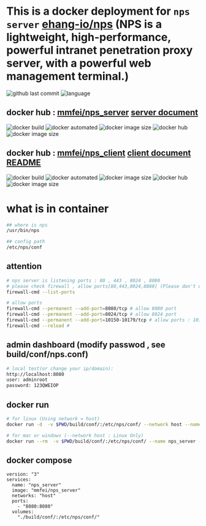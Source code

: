 # This is a docker deployment for `nps server` [ehang-io/nps](https://github.com/ehang-io/nps) (NPS is a lightweight, high-performance, powerful intranet penetration proxy server, with a powerful web management terminal.)

![github last commit](https://img.shields.io/github/last-commit/mmfei/nps_server_docker_image_builder.svg)
![language](https://img.shields.io/badge/language-dockerfile-3572A5.svg)

## docker hub : [mmfei/nps_server](https://hub.docker.com/r/mmfei/nps_server) [server document](https://ehang-io.github.io/nps/#/?id=nps)
![docker build](https://img.shields.io/docker/cloud/build/mmfei/nps_server.svg)
![docker automated](https://img.shields.io/docker/cloud/automated/mmfei/nps_server.svg)
![docker image size](https://img.shields.io/docker/v/mmfei/nps_server/latest)
![docker hub](https://img.shields.io/docker/pulls/mmfei/nps_server.svg)
![docker image size](https://img.shields.io/docker/image-size/mmfei/nps_server/latest.svg)



## docker hub : [mmfei/nps_client](https://hub.docker.com/r/mmfei/nps_server) [client document](https://ehang-io.github.io/nps/#/use) [README](README.client.html)
![docker build](https://img.shields.io/docker/cloud/build/mmfei/nps_client.svg)
![docker automated](https://img.shields.io/docker/cloud/automated/mmfei/nps_client.svg)
![docker image size](https://img.shields.io/docker/v/mmfei/nps_client/latest)
![docker hub](https://img.shields.io/docker/pulls/mmfei/nps_client.svg)
![docker image size](https://img.shields.io/docker/image-size/mmfei/nps_client/latest.svg)


# what is in container
```bash
## where is nps
/usr/bin/nps

## config path
/etc/nps/conf
```

## attention
```bash
# nps server is listening ports : 80 , 443 , 8024 , 8080
# please check firewall , allow ports[80,443,8024,8080] (Please don't disable firewall!!!):
firewall-cmd --list-ports

# allow ports
firewall-cmd --permanent --add-port=8080/tcp # allow 8080 port
firewall-cmd --permanent --add-port=8024/tcp # allow 8024 port
firewall-cmd --permanent --add-port=10150-10179/tcp # allow ports : 10150~10179
firewall-cmd --reload #
```

## admin dashboard (modify passwod , see build/conf/nps.conf)
```bash
# local test(or change your ip/domain):
http://localhost:8080
user: adminroot
password: 123QWEIOP
```


## docker run
```bash
# for linux (Using network = host)
docker run -d  -v $PWD/build/conf/:/etc/nps/conf/ --network host --name nps_server mmfei/nps_server

# for mac or windows (--network host : Linux Only)
docker run --rm  -v $PWD/build/conf/:/etc/nps/conf/ --name nps_server -p 8080:8080 -p 8024:8024 mmfei/nps_server /usr/bin/nps
```

## docker compose
```docker
version: "3"
services: 
  name: "nps_server"
  image: "mmfei/nps_server"
  networks: "host"
  ports:
    - "8080:8080"
  volumes:
    "./build/conf/:/etc/nps/conf/"
```

